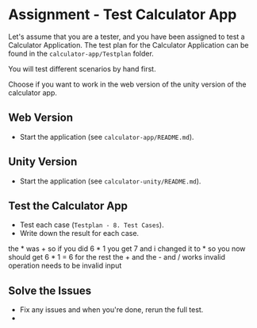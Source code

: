 # Assignment - Test Calculator App
Let's assume that you are a tester, and you have been assigned to test a Calculator Application.
The test plan for the Calculator Application can be found in the `calculator-app/Testplan` folder.

You will test different scenarios by hand first.

Choose if you want to work in the web version of the unity version of the calculator app.

## Web Version
* Start the application (see `calculator-app/README.md`).

## Unity Version
* Start the application (see `calculator-unity/README.md`).

## Test the Calculator App
* Test each case (`Testplan - 8. Test Cases`).
* Write down the result for each case.

the * was + so if you did 6 * 1 you get 7 
and i changed it to * so you  now should get 6 * 1 = 6
for the rest the + and the - and / works
invalid operation needs to be invalid input

## Solve the Issues
* Fix any issues and when you're done, rerun the full test.
* 
